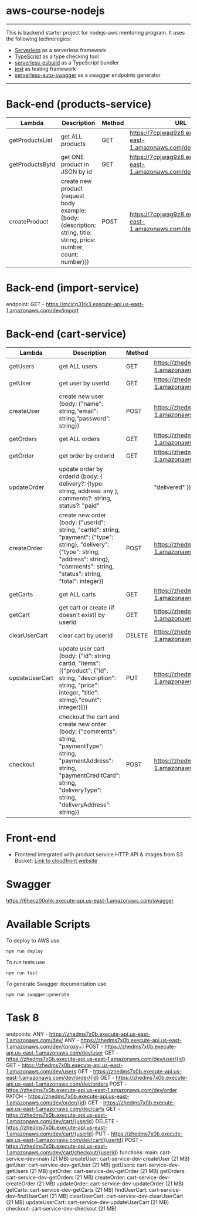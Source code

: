 # aws-course-nodejs
___

This is backend starter project for nodejs-aws mentoring program. It uses the following technologies:

- [Serverless](https://serverless.com/) as a serverless framework
- [TypeScript](https://www.typescriptlang.org/) as a type checking tool
- [serverless-esbuild](https://www.serverless.com/plugins/serverless-esbuild) as a TypeScript bundler
- [jest](https://jestjs.io/) as testing framework
- [serverless-auto-swagger](https://github.com/completecoding/serverless-auto-swagger) as a swagger endpoints generator
___

# Back-end (products-service)

| Lambda          | Description                   | Method | URL                                                                                                      |
| --------------- | ----------------------------- | ------ |----------------------------------------------------------------------------------------------------------|
| getProductsList | get ALL products              | GET    | https://7cpjwag9z8.execute-api.us-east-1.amazonaws.com/dev/products                                      |
| getProductsById | get ONE product in JSON by id | GET    | https://7cpjwag9z8.execute-api.us-east-1.amazonaws.com/dev/products/{id} |
| createProduct | create new product (request body example: {body: {description: string, title: string, price: number, count: number}}) | POST    | https://7cpjwag9z8.execute-api.us-east-1.amazonaws.com/dev/products |

# Back-end (import-service)
endpoint: GET - https://mcicg31rk3.execute-api.us-east-1.amazonaws.com/dev/import

# Back-end (cart-service)

| Lambda          | Description                   | Method | URL                                                                                                      |
| --------------- | ----------------------------- | ------ |----------------------------------------------------------------------------------------------------------|
| getUsers        | get ALL users                 | GET    | https://zhedms7x0b.execute-api.us-east-1.amazonaws.com/dev/users                                         |
| getUser         | get user by userId            | GET    | https://zhedms7x0b.execute-api.us-east-1.amazonaws.com/dev/user/{id}                                     |
| createUser      | create new user (body: {"name": string,"email": string,"password": string}) | POST   | https://zhedms7x0b.execute-api.us-east-1.amazonaws.com/dev/user                                          |
| getOrders       | get ALL orders                | GET    | https://zhedms7x0b.execute-api.us-east-1.amazonaws.com/dev/orders                                        |
| getOrder        | get order by orderId          | GET    | https://zhedms7x0b.execute-api.us-east-1.amazonaws.com/dev/order/{id}                                    |
| updateOrder     | update order by orderId (body: { delivery?: {type: string, address: any }, comments?: string, status?: "paid" || "delivered" }) | PATCH  | https://zhedms7x0b.execute-api.us-east-1.amazonaws.com/dev/order/{id}                                    |
| createOrder     | create new order (body: {"userId": string, "cartId": string, "payment": {"type": string}, "delivery": {"type": string, "address": string},   "comments": string, "status": string, "total": integer}) | POST   | https://zhedms7x0b.execute-api.us-east-1.amazonaws.com/dev/order                                  |
| getCarts        | get ALL carts                 | GET    | https://zhedms7x0b.execute-api.us-east-1.amazonaws.com/dev/carts                                         |
| getCart         | get cart or create (if doesn't exist) by userId | GET    | https://zhedms7x0b.execute-api.us-east-1.amazonaws.com/dev/cart/{userId}                                         |
| clearUserCart   | clear cart by userId         | DELETE | https://zhedms7x0b.execute-api.us-east-1.amazonaws.com/dev/cart/{userId}                                         |
| updateUserCart  | update user cart (body: {"id": string cartId, "items": [{"product": {"id": string, "description": string,           "price": integer, "title": string},"count": integer}]}) | PUT    | https://zhedms7x0b.execute-api.us-east-1.amazonaws.com/dev/cart/{userId}                                         |
| checkout        | checkout the cart and create new order (body: {"comments": string, "paymentType": string, "paymentAddress": string,  "paymentCreditCard": string, "deliveryType": string, "deliveryAddress": string}) | POST   | https://zhedms7x0b.execute-api.us-east-1.amazonaws.com/dev/cart/checkout/{userId}                                         |

# Front-end

- Frontend integrated with product service HTTP API & images from S3 Bucket: [Link to cloudfront website](https://d2xxscw559wzra.cloudfront.net)

# Swagger

https://6hecz00qhk.execute-api.us-east-1.amazonaws.com/swagger

# Available Scripts

To deploy to AWS use

```
npm run deploy
```

To run tests use

```
npm run test
```
To generate Swagger documentation use

```
npm run swagger:generate
```


# Task 8
endpoints:
  ANY - https://zhedms7x0b.execute-api.us-east-1.amazonaws.com/dev/
  ANY - https://zhedms7x0b.execute-api.us-east-1.amazonaws.com/dev/{proxy+}
  POST - https://zhedms7x0b.execute-api.us-east-1.amazonaws.com/dev/user
  GET - https://zhedms7x0b.execute-api.us-east-1.amazonaws.com/dev/user/{id}
  GET - https://zhedms7x0b.execute-api.us-east-1.amazonaws.com/dev/users
  GET - https://zhedms7x0b.execute-api.us-east-1.amazonaws.com/dev/order/{id}
  GET - https://zhedms7x0b.execute-api.us-east-1.amazonaws.com/dev/orders
  POST - https://zhedms7x0b.execute-api.us-east-1.amazonaws.com/dev/order
  PATCH - https://zhedms7x0b.execute-api.us-east-1.amazonaws.com/dev/order/{id}
  GET - https://zhedms7x0b.execute-api.us-east-1.amazonaws.com/dev/carts
  GET - https://zhedms7x0b.execute-api.us-east-1.amazonaws.com/dev/cart/{userId}
  DELETE - https://zhedms7x0b.execute-api.us-east-1.amazonaws.com/dev/cart/{userId}
  PUT - https://zhedms7x0b.execute-api.us-east-1.amazonaws.com/dev/cart/{userId}
  POST - https://zhedms7x0b.execute-api.us-east-1.amazonaws.com/dev/cart/checkout/{userId}
functions:
  main: cart-service-dev-main (21 MB)
  createUser: cart-service-dev-createUser (21 MB)
  getUser: cart-service-dev-getUser (21 MB)
  getUsers: cart-service-dev-getUsers (21 MB)
  getOrder: cart-service-dev-getOrder (21 MB)
  getOrders: cart-service-dev-getOrders (21 MB)
  createOrder: cart-service-dev-createOrder (21 MB)
  updateOrder: cart-service-dev-updateOrder (21 MB)
  getCarts: cart-service-dev-getCarts (21 MB)
  findUserCart: cart-service-dev-findUserCart (21 MB)
  clearUserCart: cart-service-dev-clearUserCart (21 MB)
  updateUserCart: cart-service-dev-updateUserCart (21 MB)
  checkout: cart-service-dev-checkout (21 MB)
